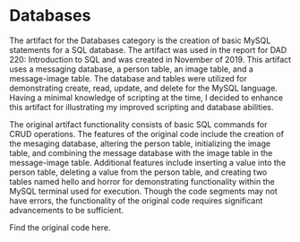 # Databases

The artifact for the Databases category is the creation of basic MySQL statements for a SQL database. The artifact was used in the report for DAD 220: Introduction to SQL and was created in November of 2019. This artifact uses a messaging database, a person table, an image table, and a message-image table. The database and tables were utilized for demonstrating create, read, update, and delete for the MySQL language. Having a minimal knowledge of scripting at the time, I decided to enhance this artifact for illustrating my improved scripting and database abilities.

The original artifact functionality consists of basic SQL commands for CRUD operations. The features of the original code include the creation of the mesaging database, altering the person table, initializing the image table, and combining the message database with the image table in the message-image table. Additional features include inserting a value into the person table, deleting a value from the person table, and creating two tables named hello and horror for demonstrating functionality within the MySQL terminal used for execution. Though the code segments may not have errors, the functionality of the original code requires significant advancements to be sufficient. 


Find the original code here. 
